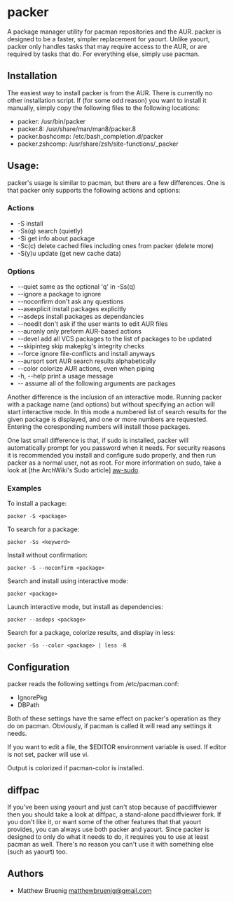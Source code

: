 packer
======

A package manager utility for pacman repositories and the AUR. packer
is designed to be a faster, simpler replacement for yaourt. Unlike
yaourt, packer only handles tasks that may require access to the AUR,
or are required by tasks that do. For everything else, simply use
pacman.

Installation
------------

The easiest way to install packer is from the AUR. There is currently
no other installation script. If (for some odd reason) you want to
install it manually, simply copy the following files to the following
locations:

 * packer: /usr/bin/packer
 * packer.8: /usr/share/man/man8/packer.8
 * packer.bashcomp: /etc/bash_completion.d/packer
 * packer.zshcomp: /usr/share/zsh/site-functions/_packer

Usage:
------

packer's usage is similar to pacman, but there are a few differences.
One is that packer only supports the following actions and options:

### Actions

 * -S
   install
 * -Ss(q)
   search (quietly)
 * -Si
   get info about package
 * -Sc(c)
   delete cached files including ones from packer (delete more)
 * -S(y)u
   update (get new cache data)

### Options

 * --quiet
   same as the optional 'q' in -Ss(q)
 * --ignore
   a package to ignore
 * --noconfirm
   don't ask any questions
 * --asexplicit
   install packages explicitly
 * --asdeps
   install packages as dependancies
 * --noedit
   don't ask if the user wants to edit AUR files
 * --auronly
   only preform AUR-based actions
 * --devel
   add all VCS packages to the list of packages to be updated
 * --skipinteg
   skip makepkg's integrity checks
 * --force
   ignore file-conflicts and install anyways
 * --aursort
   sort AUR search results alphabetically
 * --color
   colorize AUR actions, even when piping
 * -h, --help
   print a usage message
 * --
   assume all of the following arguments are packages

Another difference is the inclusion of an interactive mode. Running
packer with a package name (and options) but without specifying an
action will start interactive mode. In this mode a numbered list of
search results for the given package is displayed, and one or more
numbers are requested. Entering the coresponding numbers will
install those packages.

One last small difference is that, if sudo is installed, packer will
automatically prompt for you password when it needs. For security
reasons it is recommended you install and configure sudo properly,
and then run packer as a normal user, not as root. For more
information on sudo, take a look at [the ArchWiki's Sudo article]
[aw-sudo].

### Examples

To install a package:

	packer -S <package>

To search for a package:

	packer -Ss <keyword>

Install without confirmation:

	packer -S --noconfirm <package>

Search and install using interactive mode:

	packer <package>

Launch interactive mode, but install as dependencies:

	packer --asdeps <package>

Search for a package, colorize results, and display in less:

	packer -Ss --color <package> | less -R

Configuration
-------------

packer reads the following settings from /etc/pacman.conf:

 * IgnorePkg
 * DBPath

Both of these settings have the same effect on packer's operation as
they do on pacman. Obviously, if pacman is called it will read any
settings it needs.

If you want to edit a file, the $EDITOR environment variable is used.
If editor is not set, packer will use vi.

Output is colorized if pacman-color is installed.

diffpac
-------

If you've been using yaourt and just can't stop because of
pacdiffviewer then you should take a look at diffpac, a stand-alone
pacdiffviewer fork. If you don't like it, or want some of the other
features that that yaourt provides, you can always use both packer
and yaourt. Since packer is designed to only do what it needs to do,
it requires you to use at least pacman as well. There's no reason you
can't use it with something else (such as yaourt) too.

Authors
-------

 * Matthew Bruenig <matthewbruenig@gmail.com>

[aw-sudo]: http://wiki.archlinux.org/index.php/Sudo
